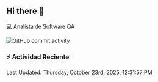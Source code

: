 ## Hi there 👋

:computer: Analista de Software QA

![GitHub commit activity](https://img.shields.io/github/commit-activity/m/BramEsnai19/BramEsnai19)

### :zap: Actividad Reciente
<!--RECENT_ACTIVITY:start-->
<!--RECENT_ACTIVITY:end-->
<!--RECENT_ACTIVITY:last_update-->
Last Updated: Thursday, October 23rd, 2025, 12:31:57 PM
<!--RECENT_ACTIVITY:last_update_end-->
